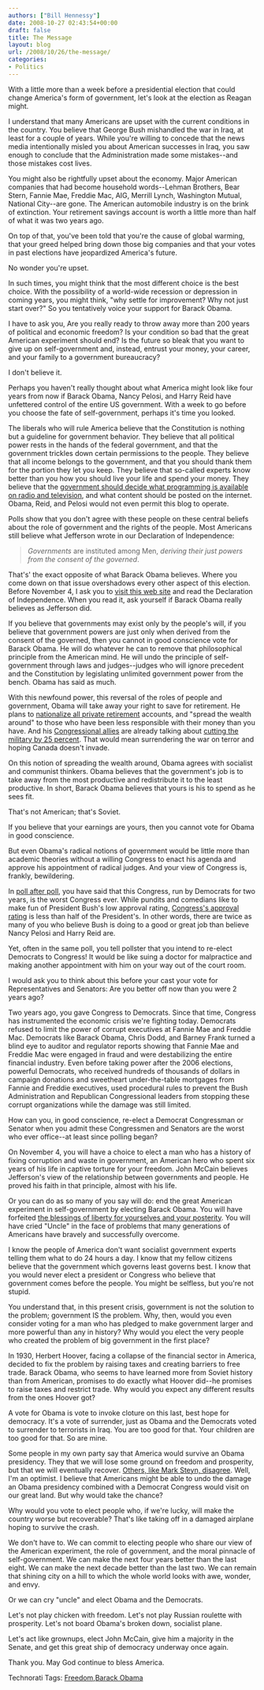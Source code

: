 ```yaml
---
authors: ["Bill Hennessy"]
date: 2008-10-27 02:43:54+00:00
draft: false
title: The Message
layout: blog
url: /2008/10/26/the-message/
categories:
- Politics
---
```


With a little more than a week before a presidential election that could change America's form of government, let's look at the election as Reagan might.

 

I understand that many Americans are upset with the current conditions in the country. You believe that George Bush mishandled the war in Iraq, at least for a couple of years. While you're willing to concede that the news media intentionally misled you about American successes in Iraq, you saw enough to conclude that the Administration made some mistakes--and those mistakes cost lives.

 

You might also be rightfully upset about the economy. Major American companies that had become household words--Lehman Brothers, Bear Stern, Fannie Mae, Freddie Mac, AIG, Merrill Lynch, Washington Mutual, National City--are gone. The American automobile industry is on the brink of extinction. Your retirement savings account is worth a little more than half of what it was two years ago.

 

On top of that, you've been told that you're the cause of global warming, that your greed helped bring down those big companies and that your votes in past elections have jeopardized America's future.

 

No wonder you're upset.

 

In such times, you might think that the most different choice is the best choice. With the possibility of a world-wide recession or depression in coming years, you might think, "why settle for improvement? Why not just start over?" So you tentatively voice your support for Barack Obama.

 

I have to ask you, Are you really ready to throw away more than 200 years of political and economic freedom? Is your condition so bad that the great American experiment should end? Is the future so bleak that you want to give up on self-government and, instead, entrust your money, your career, and your family to a government bureaucracy?

 

I don't believe it.

 

Perhaps you haven't really thought about what America might look like four years from now if Barack Obama, Nancy Pelosi, and Harry Reid have unfettered control of the entire US government. With a week to go before you choose the fate of self-government, perhaps it's time you looked.

 

The liberals who will rule America believe that the Constitution is nothing but a guideline for government behavior. They believe that all political power rests in the hands of the federal government, and that the government trickles down certain permissions to the people. They believe that all income belongs to the government, and that you should thank them for the portion they let you keep. They believe that so-called experts know better than you how you should live your life and spend your money. They believe that the [government should decide what programming is available on radio and television](https://www.heritage.org/Research/Regulation/wm1472.cfm), and what content should be posted on the internet. Obama, Reid, and Pelosi would not even permit this blog to operate. 

 

Polls show that you don't agree with these people on these central beliefs about the role of government and the rights of the people. Most Americans still believe what Jefferson wrote in our Declaration of Independence:

 

>   
> 
> _Governments_ are instituted among Men, _deriving their just powers from the consent of the governed_.
> 
> 

 

That's' the exact opposite of what Barack Obama believes. Where you come down on that issue overshadows every other aspect of this election. Before November 4, I ask you to [visit this web site](https://www.ushistory.org/declaration/document/index.htm) and read the Declaration of Independence. When you read it, ask yourself if Barack Obama really believes as Jefferson did.

 

If you believe that governments may exist only by the people's will, if you believe that government powers are just only when derived from the consent of the governed, then you cannot in good conscience vote for Barack Obama. He will do whatever he can to remove that philosophical principle from the American mind. He will undo the principle of self-government through laws and judges--judges who will ignore precedent and the Constitution by legislating unlimited government power from the bench. Obama has said as much.

 

With this newfound power, this reversal of the roles of people and government, Obama will take away your right to save for retirement. He plans to [nationalize all private retirement](https://wizbangblog.com/content/2008/10/25/not-so-shy-about-retirement.php) accounts, and "spread the wealth around" to those who have been less responsible with their money than you have. And his [Congressional allies](https://briefingroom.thehill.com/2008/10/24/frank-calls-for-25-percent-cut-in-defense-spending-eventual-tax-hikes/) are already talking about [cutting the military by 25 percent](https://hotair.com/archives/2008/10/24/frank-agree-to-stimulus-now-or-watch-us-throw-money-away-later/). That would mean surrendering the war on terror and hoping Canada doesn't invade. 

 

On this notion of spreading the wealth around, Obama agrees with socialist and communist thinkers. Obama believes that the government's job is to take away from the most productive and redistribute it to the least productive. In short, Barack Obama believes that yours is his to spend as he sees fit. 

 

That's not American; that's Soviet.

 

If you believe that your earnings are yours, then you cannot vote for Obama in good conscience.

 

But even Obama's radical notions of government would be little more than academic theories without a willing Congress to enact his agenda and approve his appointment of radical judges. And your view of Congress is, frankly, bewildering. 

 

In [poll after poll](https://www.gallup.com/poll/107242/congress-approval-rating-ties-lowest-gallup-records.aspx), you have said that this Congress, run by Democrats for two years, is the worst Congress ever. While pundits and comedians like to make fun of President Bush's low approval rating, [Congress's approval rating](https://www.guardian.co.uk/world/2008/oct/01/georgebush.congress) is less than half of the President's. In other words, there are twice as many of you who believe Bush is doing to a good or great job than believe Nancy Pelosi and Harry Reid are. 

 

Yet, often in the same poll, you tell pollster that you intend to re-elect Democrats to Congress! It would be like suing a doctor for malpractice and making another appointment with him on your way out of the court room.

 

I would ask you to think about this before your cast your vote for Representatives and Senators: Are you better off now than you were 2 years ago?

 

Two years ago, you gave Congress to Democrats. Since that time, Congress has instrumented the economic crisis we're fighting today. Democrats refused to limit the power of corrupt executives at Fannie Mae and Freddie Mac. Democrats like Barack Obama, Chris Dodd, and Barney Frank turned a blind eye to auditor and regulator reports showing that Fannie Mae and Freddie Mac were engaged in fraud and were destabilizing the entire financial industry. Even before taking power after the 2006 elections, powerful Democrats, who received hundreds of thousands of dollars in campaign donations and sweetheart under-the-table mortgages from Fannie and Freddie executives, used procedural rules to prevent the Bush Administration and Republican Congressional leaders from stopping these corrupt organizations while the damage was still limited.

 

How can you, in good conscience, re-elect a Democrat Congressman or Senator when you admit these Congressmen and Senators are the worst who ever office--at least since polling began?

 

On November 4, you will have a choice to elect a man who has a history of fixing corruption and waste in government, an American hero who spent six years of his life in captive torture for your freedom. John McCain believes Jefferson's view of the relationship between governments and people. He proved his faith in that principle, almost with his life.

 

Or you can do as so many of you say will do: end the great American experiment in self-government by electing Barack Obama. You will have forfeited [the blessings of liberty for yourselves and your posterity](https://www.ushistory.org/documents/constitution.htm). You will have cried "Uncle" in the face of problems that many generations of Americans have bravely and successfully overcome.

 

I know the people of America don't want socialist government experts telling them what to do 24 hours a day. I know that my fellow citizens believe that the government which governs least governs best. I know that you would never elect a president or Congress who believe that government comes before the people. You might be selfless, but you're not stupid.

 

You understand that, in this present crisis, government is not the solution to the problem; government IS the problem. Why, then, would you even consider voting for a man who has pledged to make government larger and more powerful than any in history? Why would you elect the very people who created the problem of big government in the first place?

 

In 1930, Herbert Hoover, facing a collapse of the financial sector in America, decided to fix the problem by raising taxes and creating barriers to free trade. Barack Obama, who seems to have learned more from Soviet history than from American, promises to do exactly what Hoover did--he promises to raise taxes and restrict trade. Why would you expect any different results from the ones Hoover got?

 

A vote for Obama is vote to invoke cloture on this last, best hope for democracy. It's a vote of surrender, just as Obama and the Democrats voted to surrender to terrorists in Iraq. You are too good for that. Your children are too good for that. So are mine.

 

Some people in my own party say that America would survive an Obama presidency. They that we will lose some ground on freedom and prosperity, but that we will eventually recover. [Others, like Mark Steyn, disagree](https://article.nationalreview.com/?q=Nzk5MWY5YjU0MDI0ODFkYTZjMDQ2MjlhZDM0MjAwNTA=). Well, I'm an optimist. I believe that Americans might be able to undo the damage an Obama presidency combined with a Democrat Congress would visit on our great land. But why would take the chance?

 

Why would you vote to elect people who, if we're lucky, will make the country worse but recoverable? That's like taking off in a damaged airplane hoping to survive the crash.

 

We don't have to. We can commit to electing people who share our view of the American experiment, the role of government, and the moral pinnacle of self-government. We can make the next four years better than the last eight. We can make the next decade better than the last two. We can remain that shining city on a hill to which the whole world looks with awe, wonder, and envy.

 

Or we can cry "uncle" and elect Obama and the Democrats.

 

Let's not play chicken with freedom. Let's not play Russian roulette with prosperity. Let's not board Obama's broken down, socialist plane.

 

Let's act like grownups, elect John McCain, give him a majority in the Senate, and get this great ship of democracy underway once again.

 

Thank you. May God continue to bless America. 

 

Technorati Tags: [Freedom](https://technorati.com/tags/Freedom),[Barack Obama](https://technorati.com/tags/Barack%20Obama)
